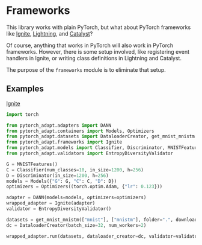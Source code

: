 # Frameworks

This library works with plain PyTorch, but what about PyTorch frameworks like [Ignite](https://github.com/pytorch/ignite), [Lightning](https://github.com/PyTorchLightning/pytorch-lightning), and [Catalyst](https://github.com/catalyst-team/catalyst)?

Of course, anything that works in PyTorch will also work in PyTorch frameworks. However, there is some setup involved, like registering event handlers in Ignite, or writing class definitions in Lightning and Catalyst.

The purpose of the ```frameworks``` module is to eliminate that setup.

## Examples
[Ignite](https://github.com/KevinMusgrave/pytorch-adapt/tree/main/examples/notebooks/DANNIgnite.ipynb)
```python
import torch

from pytorch_adapt.adapters import DANN
from pytorch_adapt.containers import Models, Optimizers
from pytorch_adapt.datasets import DataloaderCreator, get_mnist_mnistm
from pytorch_adapt.frameworks import Ignite
from pytorch_adapt.models import Classifier, Discriminator, MNISTFeatures
from pytorch_adapt.validators import EntropyDiversityValidator

G = MNISTFeatures()
C = Classifier(num_classes=10, in_size=1200, h=256)
D = Discriminator(in_size=1200, h=256)
models = Models({"G": G, "C": C, "D": D})
optimizers = Optimizers((torch.optim.Adam, {"lr": 0.123}))

adapter = DANN(models=models, optimizers=optimizers)
wrapped_adapter = Ignite(adapter)
validator = EntropyDiversityValidator()

datasets = get_mnist_mnistm(["mnist"], ["mnistm"], folder=".", download=True)
dc = DataloaderCreator(batch_size=32, num_workers=2)

wrapped_adapter.run(datasets, dataloader_creator=dc, validator=validator, max_epochs=2)
```